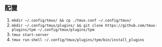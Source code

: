 ## 配置

1. `mkdir ~/.config/tmux/ && cp ./tmux.conf ~/.config/tmux/`
2. `mkdir ~/.config/tmux/plugins/ && git clone https://github.com/tmux-plugins/tpm ~/.config/tmux/plugins/tpm`
3. `tmux start-server`
4. `tmux run-shell ~/.config/tmux/plugins/tpm/bin/install_plugins`
